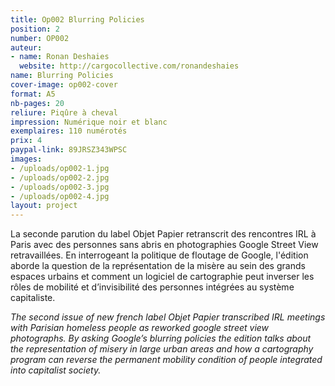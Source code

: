```yaml
---
title: Op002 Blurring Policies
position: 2
number: OP002
auteur:
- name: Ronan Deshaies
  website: http://cargocollective.com/ronandeshaies
name: Blurring Policies
cover-image: op002-cover
format: A5
nb-pages: 20
reliure: Piqûre à cheval
impression: Numérique noir et blanc
exemplaires: 110 numérotés
prix: 4
paypal-link: 89JRSZ343WPSC
images:
- /uploads/op002-1.jpg
- /uploads/op002-2.jpg
- /uploads/op002-3.jpg
- /uploads/op002-4.jpg
layout: project
---
```


<!-- >**Blurring policies&thinsp;:** We have developed cutting-edge face and license plate blurring technology that is applied to all of Google's Street View images. This technology is designed to blur all identifiable faces and license plates within Google-contributed imagery. [...] Please note, however, that once Google blurs an image the effect is permanent. -->

La seconde parution du label Objet Papier retranscrit des rencontres IRL à Paris avec des personnes sans abris en photographies Google Street View retravaillées. En interrogeant la politique de floutage de Google, l'édition aborde la question de la représentation de la misère au sein des grands espaces urbains et comment un logiciel de cartographie peut inverser les rôles de mobilité et d’invisibilité des personnes intégrées au système capitaliste.

*The second issue of new french label Objet Papier transcribed IRL meetings with Parisian homeless people as reworked google street view photographs. By asking Google’s blurring policies the edition talks about the representation of misery in large urban areas and how a cartography program can reverse the permanent mobility condition of people integrated into capitalist society.*
